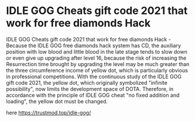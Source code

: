 # IDLE GOG Cheats gift code 2021 that work for free diamonds Hack

IDLE GOG Cheats gift code 2021 that work for free diamonds Hack - Because the IDLE GOG free diamonds hack system has CD, the auxiliary position with low blood and little blood in the late stage tends to slow down or even give up upgrading after level 16, because the risk of increasing the Resurrection time brought by upgrading the level may be much greater than the three circumference income of yellow dot, which is particularly obvious in professional competitions. With the continuous study of the IDLE GOG gift code 2021, the yellow dot, which originally symbolized "infinite possibility", now limits the development space of DOTA. Therefore, in accordance with the principle of IDLE GOG cheat "no fixed addition and loading", the yellow dot must be changed.

here https://trustmod.top/idle-gog/
